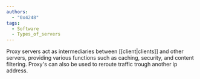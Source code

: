 ```yaml
---
authors: 
  - "0x4248"
tags:
  - Software
  - Types_of_servers
---
```

Proxy servers act as intermediaries between [[client|clients]] and other servers, providing various functions such as caching, security, and content filtering. Proxy's can also be used to reroute traffic trough another ip address.